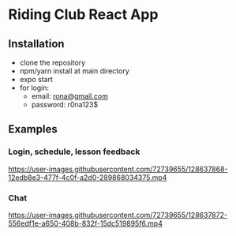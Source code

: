 # Riding Club React App

## Installation
- clone the repository
- npm/yarn install at main directory
- expo start
- for login:
  - email: rona@gmail.com
  - password: r0na123$

## Examples
### Login, schedule, lesson feedback

https://user-images.githubusercontent.com/72739655/128637868-12edb8e3-477f-4c0f-a2d0-289868034375.mp4

### Chat

https://user-images.githubusercontent.com/72739655/128637872-556edf1e-a650-408b-832f-15dc519895f6.mp4

